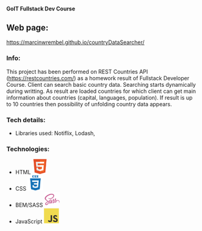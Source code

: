 #### GoIT Fullstack Dev Course

## Web page:
https://marcinwrembel.github.io/countryDataSearcher/

### Info:

This project has been performed on REST Countries API (https://restcountries.com/) as a homework result of Fullstack Developer Course.
Client can search basic country data. Searching starts dynamically during writting.
As result are loaded countries for which client can get main information about countries (capital, languages, population). If result is up to 10 countries then possibility of unfolding country data appears.

### Tech details:
- Libraries used: Notiflix, Lodash, 

### Technologies:
- HTML <img src="https://github.com/devicons/devicon/blob/master/icons/html5/html5-original.svg" title="HTML5" alt="HTML" width="40" height="40"/>&nbsp;
- CSS <img src="https://github.com/devicons/devicon/blob/master/icons/css3/css3-plain-wordmark.svg"  title="CSS3" alt="CSS" width="40" height="40"/>&nbsp;
- BEM/SASS <img src="https://github.com/devicons/devicon/blob/master/icons/sass/sass-original.svg" title="JavaScript" alt="JavaScript" width="40" height="40"/>&nbsp;
- JavaScript <img src="https://github.com/devicons/devicon/blob/master/icons/javascript/javascript-original.svg" title="JavaScript" alt="JavaScript" width="40" height="40"/>&nbsp;

